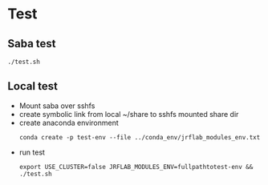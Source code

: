 # Test
## Saba test
```
./test.sh
```
## Local test
- Mount saba over sshfs
- create symbolic link from local ~/share to sshfs mounted share dir
- create anaconda environment
    ```
    conda create -p test-env --file ../conda_env/jrflab_modules_env.txt
    ```
- run test
    ```
    export USE_CLUSTER=false JRFLAB_MODULES_ENV=fullpathtotest-env && ./test.sh 
    ```
